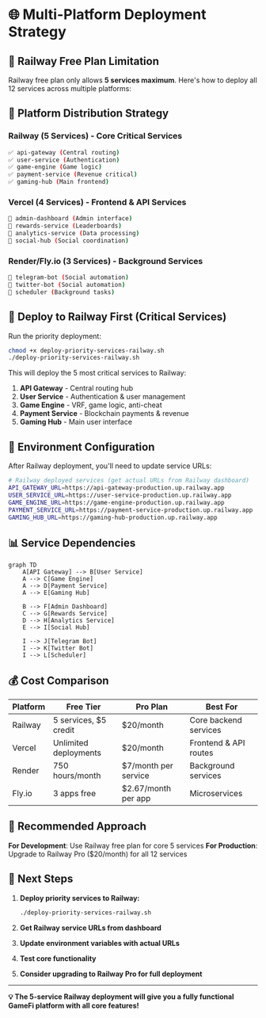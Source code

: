 # 🌐 Multi-Platform Deployment Strategy

## 🚨 **Railway Free Plan Limitation**
Railway free plan only allows **5 services maximum**. Here's how to deploy all 12 services across multiple platforms:

## 🎯 **Platform Distribution Strategy**

### **Railway (5 Services)** - Core Critical Services
```bash
✅ api-gateway (Central routing)
✅ user-service (Authentication) 
✅ game-engine (Game logic)
✅ payment-service (Revenue critical)
✅ gaming-hub (Main frontend)
```

### **Vercel (4 Services)** - Frontend & API Services  
```bash
🔄 admin-dashboard (Admin interface)
🔄 rewards-service (Leaderboards)
🔄 analytics-service (Data processing)
🔄 social-hub (Social coordination)
```

### **Render/Fly.io (3 Services)** - Background Services
```bash
🔄 telegram-bot (Social automation)
🔄 twitter-bot (Social automation) 
🔄 scheduler (Background tasks)
```

## 🚀 **Deploy to Railway First (Critical Services)**

Run the priority deployment:
```bash
chmod +x deploy-priority-services-railway.sh
./deploy-priority-services-railway.sh
```

This will deploy the 5 most critical services to Railway:
1. **API Gateway** - Central routing hub
2. **User Service** - Authentication & user management
3. **Game Engine** - VRF, game logic, anti-cheat
4. **Payment Service** - Blockchain payments & revenue
5. **Gaming Hub** - Main user interface

## 🔧 **Environment Configuration**

After Railway deployment, you'll need to update service URLs:

```bash
# Railway deployed services (get actual URLs from Railway dashboard)
API_GATEWAY_URL=https://api-gateway-production.up.railway.app
USER_SERVICE_URL=https://user-service-production.up.railway.app
GAME_ENGINE_URL=https://game-engine-production.up.railway.app
PAYMENT_SERVICE_URL=https://payment-service-production.up.railway.app
GAMING_HUB_URL=https://gaming-hub-production.up.railway.app
```

## 📊 **Service Dependencies**

```mermaid
graph TD
    A[API Gateway] --> B[User Service]
    A --> C[Game Engine] 
    A --> D[Payment Service]
    A --> E[Gaming Hub]
    
    B --> F[Admin Dashboard]
    C --> G[Rewards Service]
    D --> H[Analytics Service]
    E --> I[Social Hub]
    
    I --> J[Telegram Bot]
    I --> K[Twitter Bot]
    I --> L[Scheduler]
```

## 💰 **Cost Comparison**

| Platform | Free Tier | Pro Plan | Best For |
|----------|-----------|----------|----------|
| Railway | 5 services, $5 credit | $20/month | Core backend services |
| Vercel | Unlimited deployments | $20/month | Frontend & API routes |
| Render | 750 hours/month | $7/month per service | Background services |
| Fly.io | 3 apps free | $2.67/month per app | Microservices |

## 🎯 **Recommended Approach**

**For Development**: Use Railway free plan for core 5 services
**For Production**: Upgrade to Railway Pro ($20/month) for all 12 services

## 🚀 **Next Steps**

1. **Deploy priority services to Railway:**
   ```bash
   ./deploy-priority-services-railway.sh
   ```

2. **Get Railway service URLs from dashboard**

3. **Update environment variables with actual URLs**

4. **Test core functionality**

5. **Consider upgrading to Railway Pro for full deployment**

---

**💡 The 5-service Railway deployment will give you a fully functional GameFi platform with all core features!** 